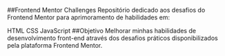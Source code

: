##Frontend Mentor Challenges
Repositório dedicado aos desafios do Frontend Mentor para aprimoramento de habilidades em:

HTML
CSS
JavaScript
##Objetivo
Melhorar minhas habilidades de desenvolvimento front-end através dos desafios práticos disponibilizados pela plataforma Frontend Mentor.
